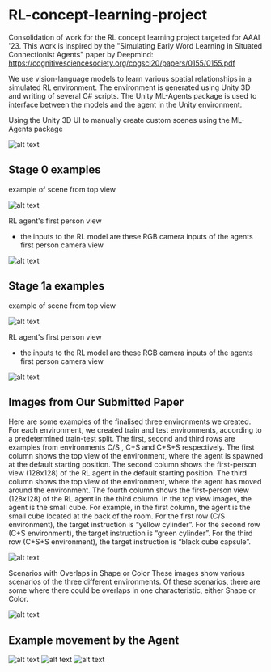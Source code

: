 # RL-concept-learning-project
Consolidation of work for the RL concept learning project targeted for AAAI '23.
This work is inspired by the "Simulating Early Word Learning in Situated Connectionist Agents" paper by Deepmind: https://cognitivesciencesociety.org/cogsci20/papers/0155/0155.pdf

We use vision-language models to learn various spatial relationships in a simulated RL environment. The environment is generated using Unity 3D and writing of several C# scripts. The Unity ML-Agents package is used to interface between the models and the agent in the Unity environment.


Using the Unity 3D UI to manually create custom scenes using the ML-Agents package

![alt text](https://github.com/haidiazaman/RL-concept-learning-project/blob/main/imgs/mlagents_s1a_unity_ui.jpg)


## Stage 0 examples
example of scene from top view

![alt text](https://github.com/haidiazaman/RL-concept-learning-project/blob/main/imgs/s0_topcamera.jpg)

RL agent's first person view 
- the inputs to the RL model are these RGB camera inputs of the agents first person camera view

![alt text](https://github.com/haidiazaman/RL-concept-learning-project/blob/main/imgs/s0_agentcamera.jpg)


## Stage 1a examples
example of scene from top view

![alt text](https://github.com/haidiazaman/RL-concept-learning-project/blob/main/imgs/s1a_topcamera.jpg)

RL agent's first person view 
- the inputs to the RL model are these RGB camera inputs of the agents first person camera view
  
![alt text](https://github.com/haidiazaman/RL-concept-learning-project/blob/main/imgs/s1a_agentcamera.jpg)


## Images from Our Submitted Paper
Here are some examples of the finalised three environments we created. For each environment, we created train and test environments, according to a predetermined train-test split.
The first, second and third rows are examples from environments C/S , C+S and C+S+S respectively. The first column shows the top view of the environment, where the agent is spawned at the default starting position. The second column shows the first-person view (128x128) of the RL agent in the default starting position. The third column shows the top view of the environment, where the agent has moved around the environment. The fourth column shows the first-person view (128x128) of the RL agent in the third column. In the top view images, the agent is the small cube. For example, in the first column, the agent is the small cube located at the back of the room. For the first row (C/S environment), the target instruction is “yellow cylinder”. For the second row (C+S environment), the target instruction is “green cylinder”. For the third row (C+S+S environment), the target instruction is “black cube capsule”.

![alt text](https://github.com/haidiazaman/RL-concept-learning-project/blob/main/imgs/supp%20fig%201.jpg)

Scenarios with Overlaps in Shape or Color
These images show various scenarios of the three different environments. Of these scenarios, there are some where there could be overlaps in one characteristic, either Shape or Color.
  
![alt text](https://github.com/haidiazaman/RL-concept-learning-project/blob/main/imgs/supp%20fig%202.jpg)


## Example movement by the Agent 
![alt text](https://github.com/haidiazaman/RL-concept-learning-project/blob/main/imgs/s1a_example_movement.gif)
![alt text](https://github.com/haidiazaman/RL-concept-learning-project/blob/main/imgs/bird%20eye%20view%20gif.gif)
![alt text](https://github.com/haidiazaman/RL-concept-learning-project/blob/main/imgs/pov%20gif.gif)
